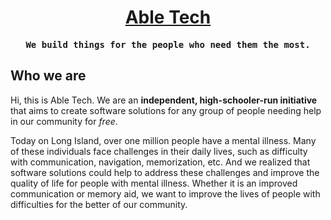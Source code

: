 <h1 align="center"><a href="https://abletech.dev/">Able Tech</a></h1>

<div align="center"> 
  <strong><pre>We build things for the people who need them the most.</pre></strong>
</div>

## Who we are

Hi, this is Able Tech. We are an **independent, high-schooler-run initiative** that aims to create software solutions for any group of people needing help in our community for *free*.

Today on Long Island, over one million people have a mental illness. Many of these individuals face challenges in their daily lives, such as difficulty with communication, navigation, memorization, etc. And we realized that software solutions could help to address these challenges and improve the quality of life for people with mental illness. Whether it is an improved communication or memory aid, we want to improve the lives of people with difficulties for the better of our community.
